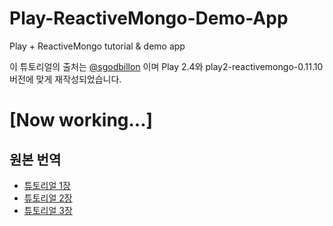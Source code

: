 # Play-ReactiveMongo-Demo-App

Play + ReactiveMongo tutorial & demo app

이 튜토리얼의 출처는 [@sgodbillon](http://stephane.godbillon.com/2012/10/18/writing-a-simple-app-with-reactivemongo-and-play-framework-pt-1.html) 이며 Play 2.4와 play2-reactivemongo-0.11.10 버전에 맞게 재작성되었습니다.

# [Now working...]



## 원본 번역
- [튜토리얼 1장](./origin/toturial-1.md)
- [튜토리얼 2장]()
- [튜토리얼 3장]()

